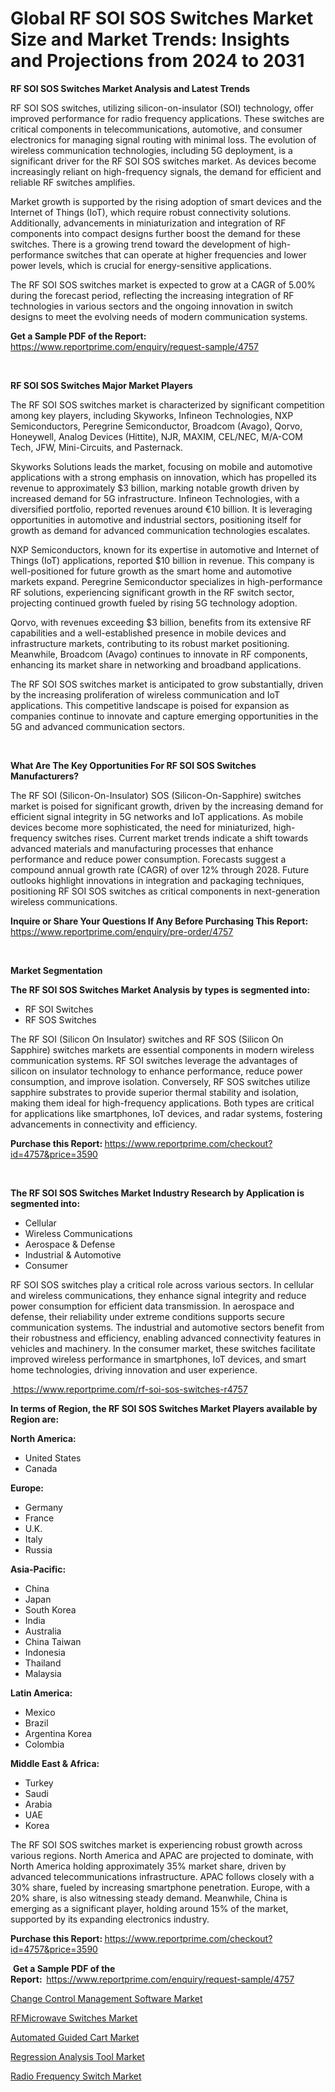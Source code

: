 <p><h1>Global RF SOI SOS Switches Market Size and Market Trends: Insights and Projections from 2024 to 2031</h1></p><p><strong>RF SOI SOS Switches Market Analysis and Latest Trends</strong></p>
<p><p>RF SOI SOS switches, utilizing silicon-on-insulator (SOI) technology, offer improved performance for radio frequency applications. These switches are critical components in telecommunications, automotive, and consumer electronics for managing signal routing with minimal loss. The evolution of wireless communication technologies, including 5G deployment, is a significant driver for the RF SOI SOS switches market. As devices become increasingly reliant on high-frequency signals, the demand for efficient and reliable RF switches amplifies.</p><p>Market growth is supported by the rising adoption of smart devices and the Internet of Things (IoT), which require robust connectivity solutions. Additionally, advancements in miniaturization and integration of RF components into compact designs further boost the demand for these switches. There is a growing trend toward the development of high-performance switches that can operate at higher frequencies and lower power levels, which is crucial for energy-sensitive applications.</p><p>The RF SOI SOS switches market is expected to grow at a CAGR of 5.00% during the forecast period, reflecting the increasing integration of RF technologies in various sectors and the ongoing innovation in switch designs to meet the evolving needs of modern communication systems.</p></p>
<p><strong>Get a Sample PDF of the Report:&nbsp;</strong> <a href="https://www.reportprime.com/enquiry/request-sample/4757">https://www.reportprime.com/enquiry/request-sample/4757</a></p>
<p>&nbsp;</p>
<p><strong>RF SOI SOS Switches Major Market Players</strong></p>
<p><p>The RF SOI SOS switches market is characterized by significant competition among key players, including Skyworks, Infineon Technologies, NXP Semiconductors, Peregrine Semiconductor, Broadcom (Avago), Qorvo, Honeywell, Analog Devices (Hittite), NJR, MAXIM, CEL/NEC, M/A-COM Tech, JFW, Mini-Circuits, and Pasternack. </p><p>Skyworks Solutions leads the market, focusing on mobile and automotive applications with a strong emphasis on innovation, which has propelled its revenue to approximately $3 billion, marking notable growth driven by increased demand for 5G infrastructure. Infineon Technologies, with a diversified portfolio, reported revenues around €10 billion. It is leveraging opportunities in automotive and industrial sectors, positioning itself for growth as demand for advanced communication technologies escalates.</p><p>NXP Semiconductors, known for its expertise in automotive and Internet of Things (IoT) applications, reported $10 billion in revenue. This company is well-positioned for future growth as the smart home and automotive markets expand. Peregrine Semiconductor specializes in high-performance RF solutions, experiencing significant growth in the RF switch sector, projecting continued growth fueled by rising 5G technology adoption.</p><p>Qorvo, with revenues exceeding $3 billion, benefits from its extensive RF capabilities and a well-established presence in mobile devices and infrastructure markets, contributing to its robust market positioning. Meanwhile, Broadcom (Avago) continues to innovate in RF components, enhancing its market share in networking and broadband applications.</p><p>The RF SOI SOS switches market is anticipated to grow substantially, driven by the increasing proliferation of wireless communication and IoT applications. This competitive landscape is poised for expansion as companies continue to innovate and capture emerging opportunities in the 5G and advanced communication sectors.</p></p>
<p>&nbsp;</p>
<p><strong>What Are The Key Opportunities For RF SOI SOS Switches Manufacturers?</strong></p>
<p><p>The RF SOI (Silicon-On-Insulator) SOS (Silicon-On-Sapphire) switches market is poised for significant growth, driven by the increasing demand for efficient signal integrity in 5G networks and IoT applications. As mobile devices become more sophisticated, the need for miniaturized, high-frequency switches rises. Current market trends indicate a shift towards advanced materials and manufacturing processes that enhance performance and reduce power consumption. Forecasts suggest a compound annual growth rate (CAGR) of over 12% through 2028. Future outlooks highlight innovations in integration and packaging techniques, positioning RF SOI SOS switches as critical components in next-generation wireless communications.</p></p>
<p><strong>Inquire or Share Your Questions If Any Before Purchasing This Report:</strong> <a href="https://www.reportprime.com/enquiry/pre-order/4757">https://www.reportprime.com/enquiry/pre-order/4757</a></p>
<p>&nbsp;</p>
<p><strong>Market Segmentation</strong></p>
<p><strong>The RF SOI SOS Switches Market Analysis by types is segmented into:</strong></p>
<p><ul><li>RF SOI Switches</li><li>RF SOS Switches</li></ul></p>
<p><p>The RF SOI (Silicon On Insulator) switches and RF SOS (Silicon On Sapphire) switches markets are essential components in modern wireless communication systems. RF SOI switches leverage the advantages of silicon on insulator technology to enhance performance, reduce power consumption, and improve isolation. Conversely, RF SOS switches utilize sapphire substrates to provide superior thermal stability and isolation, making them ideal for high-frequency applications. Both types are critical for applications like smartphones, IoT devices, and radar systems, fostering advancements in connectivity and efficiency.</p></p>
<p><strong>Purchase this Report:&nbsp;</strong><a href="https://www.reportprime.com/checkout?id=4757&price=3590">https://www.reportprime.com/checkout?id=4757&price=3590</a></p>
<p>&nbsp;</p>
<p><strong>The RF SOI SOS Switches Market Industry Research by Application is segmented into:</strong></p>
<p><ul><li>Cellular</li><li>Wireless Communications</li><li>Aerospace & Defense</li><li>Industrial & Automotive</li><li>Consumer</li></ul></p>
<p><p>RF SOI SOS switches play a critical role across various sectors. In cellular and wireless communications, they enhance signal integrity and reduce power consumption for efficient data transmission. In aerospace and defense, their reliability under extreme conditions supports secure communication systems. The industrial and automotive sectors benefit from their robustness and efficiency, enabling advanced connectivity features in vehicles and machinery. In the consumer market, these switches facilitate improved wireless performance in smartphones, IoT devices, and smart home technologies, driving innovation and user experience.</p></p>
<p><a href="https://www.reportprime.com/rf-soi-sos-switches-r4757">&nbsp;https://www.reportprime.com/rf-soi-sos-switches-r4757</a></p>
<p><strong>In terms of Region, the RF SOI SOS Switches Market Players available by Region are:</strong></p>
<p>
    <p> <strong> North America: </strong>
        <ul>
            <li>United States</li>
            <li>Canada</li>
        </ul>
        </p> 
    <p> <strong> Europe: </strong>
        <ul>
            <li>Germany</li>
            <li>France</li>
            <li>U.K.</li>
            <li>Italy</li>
            <li>Russia</li>
        </ul>
        </p> 
    <p> <strong> Asia-Pacific: </strong>
        <ul>
            <li>China</li>
            <li>Japan</li>
            <li>South Korea</li>
            <li>India</li>
            <li>Australia</li>
            <li>China Taiwan</li>
            <li>Indonesia</li>
            <li>Thailand</li>
            <li>Malaysia</li>
        </ul>
        </p> 
    <p> <strong> Latin America: </strong>
        <ul>
            <li>Mexico</li>
            <li>Brazil</li>
            <li>Argentina Korea</li>
            <li>Colombia</li>
        </ul>
        </p> 
    <p> <strong> Middle East & Africa: </strong>
        <ul>
            <li>Turkey</li>
            <li>Saudi</li>
            <li>Arabia</li>
            <li>UAE</li>
            <li>Korea</li>
        </ul>
    </p>
    </p>
<p><p>The RF SOI SOS switches market is experiencing robust growth across various regions. North America and APAC are projected to dominate, with North America holding approximately 35% market share, driven by advanced telecommunications infrastructure. APAC follows closely with a 30% share, fueled by increasing smartphone penetration. Europe, with a 20% share, is also witnessing steady demand. Meanwhile, China is emerging as a significant player, holding around 15% of the market, supported by its expanding electronics industry.</p></p>
<p><strong>Purchase this Report: </strong><a href="https://www.reportprime.com/checkout?id=4757&price=3590">https://www.reportprime.com/checkout?id=4757&price=3590</a></p>
<p>&nbsp;<strong>Get a Sample PDF of the Report:&nbsp;&nbsp;</strong><a href="https://www.reportprime.com/enquiry/request-sample/4757">https://www.reportprime.com/enquiry/request-sample/4757</a></p>
<p><strong></strong></p>
<p><p><a href="https://www.linkedin.com/pulse/change-control-management-software-market-outlook-share-analysis-rvirc?trackingId=58wHvBzQRMm%2FJgDzSXlu6A%3D%3D">Change Control Management Software Market</a></p><p><a href="https://github.com/FahadAhmed712/Market-Research-Report-List-1/blob/main/rfmicrowave-switches-market.md">RFMicrowave Switches Market</a></p><p><a href="https://issuu.com/reportprime-2/docs/automated-guided-cart-market-size-2_69907876d3c272">Automated Guided Cart Market</a></p><p><a href="https://www.linkedin.com/pulse/regression-analysis-tool-market-size-share-trends-report-product-k5lgc?trackingId=lqsqQgAfTnet5sIyATDoBg%3D%3D">Regression Analysis Tool Market</a></p><p><a href="https://github.com/YashRP12/Market-Research-Report-List-6/blob/main/radio-frequency-switch-market.md">Radio Frequency Switch Market</a></p></p>